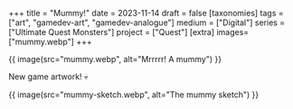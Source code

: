 +++
title = "Mummy!"
date = 2023-11-14
draft =  false
[taxonomies]
tags = ["art", "gamedev-art", "gamedev-analogue"]
medium = ["Digital"]
series = ["Ultimate Quest Monsters"]
project = ["Quest"]
[extra]
images= ["mummy.webp"]
+++

{{ image(src="mummy.webp", alt="Mrrrrr! A mummy") }}

New game artwork! 💀

{{ image(src="mummy-sketch.webp", alt="The mummy sketch") }}
